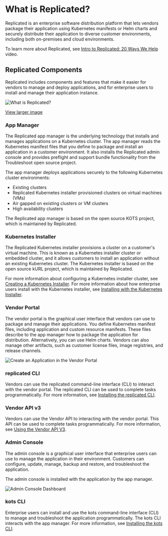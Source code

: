 # What is Replicated?

Replicated is an enterprise software distribution platform that lets vendors package their application using Kubernetes manifests or Helm charts and securely distribute their application to diverse customer environments, including both on-premises and cloud environments.

To learn more about Replicated, see [Intro to Replicated: 20 Ways We Help](https://www.youtube.com/watch?v=2eOh7CofY3Q&t=779s) video.

## Replicated Components

Replicated includes components and features that make it easier for vendors to manage and deploy applications, and for enterprise users to install and manage their application instance.

![What is Replicated?](/images/what-is-replicated.png)

[View larger image](/images/what-is-replicated.png)

### App Manager

The Replicated app manager is the underlying technology that installs and manages applications on a Kubernetes cluster. The app manager reads the Kubernetes manifest files that you define to package and install an application in a customer environment. It also installs the Replicated admin console and provides preflight and support bundle functionality from the Troubleshoot open source project.

The app manager deploys applications securely to the following Kubernetes cluster environments:

- Existing clusters
- Replicated Kubernetes installer provisioned clusters on virtual machines (VMs)
- Air gapped on existing clusters or VM clusters
- High availability clusters

The Replicated app manager is based on the open source KOTS project, which is maintained by Replicated.

### Kubernetes Installer

The Replicated Kubernetes installer provisions a cluster on a customer's virtual machine. This is known as a Kubernetes installer cluster or embedded cluster, and it allows customers to install an application without an existing Kubernetes cluster. The Kubernetes installer is based on the open source kURL project, which is maintained by Replicated.

For more information about configuring a Kubernetes installer cluster, see [Creating a Kubernetes Installer](/vendor/packaging-embedded-kubernetes). For more information about how enterprise users install with the Kubernetes installer, see [Installing with the Kubernetes Installer](/enterprise/installing-embedded-cluster).


### Vendor Portal

The vendor portal is the graphical user interface that vendors can use to package and manage their applications. You define Kubernetes manifest files, including application and custom resource manifests. These files describe to the app manager how to package the application for distribution. Alternatively, you can use Helm charts. Vendors can also manage other artifacts, such as customer license files, image registries, and release channels.

![Create an Application in the Vendor Portal](/images/guides/kots/create-application.png)

### replicated CLI

Vendors can use the replicated command-line interface (CLI) to interact with the vendor portal. The replicated CLI can be used to complete tasks programmatically. For more information, see [Installing the replicated CLI](/reference/replicated-cli-installing).

### Vendor API v3

Vendors can use the Vendor API to interacting with the vendor portal. This API can be used to complete tasks programmatically. For more information, see [Using the Vendor API V3](/reference/vendor-api-using).

### Admin Console

The admin console is a graphical user interface that enterprise users can use to manage the application in their environment. Customers can configure, update, manage, backup and restore, and troubleshoot the application.

The admin console is installed with the application by the app manager.

![Admin Console Dashboard](/images/guides/kots/application.png)

### kots CLI

Enterprise users can install and use the kots command-line interface (CLI) to manage and troubleshoot the application programmatically. The kots CLI interacts with the app manager. For more information, see [Installing the kots CLI](/reference/kots-cli-getting-started).
